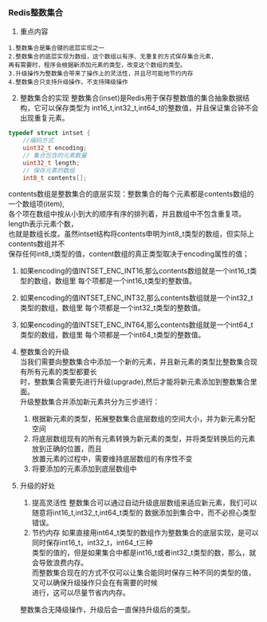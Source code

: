 ### Redis整数集合 ###
1. 重点内容
```text
1.整数集合是集合键的底层实现之一
2.整数集合的底层实现为数组，这个数组以有序、无重复的方式保存集合元素，
再有需要时，程序会根据新添加元素的类型，改变这个数组的类型。
3.升级操作为整数集合带来了操作上的灵活性，并且尽可能地节约内存
4.整数集合只支持升级操作，不支持降级操作
```

2. 整数集合的实现
整数集合(inset)是Redis用于保存整数值的集合抽象数据结构，它可以保存类型为
int16_t,int32_t,int64_t的整数值，并且保证集合钟不会出现重复元素。
```c
typedef struct intset {
    //编码方式
    uint32_t encoding;
    // 集合包含的元素数量
    uint32_t length;
    // 保存元素的数组
    int8_t contents[];
```
contents数组是整数集合的底层实现：整数集合的每个元素都是contents数组的一个数组项(item),   
各个项在数组中按从小到大的顺序有序的排列着，并且数组中不包含重复项。length表示元素个数，   
也就是数组长度。虽然intset结构将contents申明为int8_t类型的数组，但实际上contents数组并不    
保存任何int8_t类型的值，content数组的真正类型取决于encoding属性的值；   
1. 如果encoding的值INTSET_ENC_INT16,那么contents数组就是一个int16_t类型的数组，数组里
每个项都是一个int16_t类型的整数值。
2. 如果encoding的值INTSET_ENC_INT32,那么contents数组就是一个int32_t类型的数组，数组里
每个项都是一个int32_t类型的整数值。
3. 如果encoding的值INTSET_ENC_INT64,那么contents数组就是一个int64_t类型的数组，数组里
每个项都是一个int64_t类型的整数值。

3. 整数集合的升级   
当我们需要向整数集合中添加一个新的元素，并且新元素的类型比整数集合现有所有元素的类型都要长   
时，整数集合需要先进行升级(upgrade),然后才能将新元素添加到整数集合里面。   
升级整数集合并添加新元素共分为三步进行：
    1. 根据新元素的类型，拓展整数集合底层数组的空间大小，并为新元素分配空间
    2. 将底层数组现有的所有元素转换为新元素的类型，并将类型转换后的元素放到正确的位置，而且    
    放置元素的过程中，需要维持底层数组的有序性不变
    3. 将要添加的元素添加到底层数组中

4. 升级的好处
    1. 提高灵活性
    整数集合可以通过自动升级底层数组来适应新元素，我们可以随意将int16_t,int32_t,int64_t类型的
    数据添加到集合中，而不必担心类型错误。
    2. 节约内存
    如果直接用int64_t类型的数组作为整数集合的底层实现，是可以同时保存int16_t，int32_t，int64_t三种   
    类型的值的，但是如果集合中都是int16_t或者int32_t类型的数，那么，就会导致浪费内存。   
    而整数集合现在的方式不仅可以让集合能同时保存三种不同的类型的值，又可以确保升级操作只会在有需要的时候   
    进行，这可以尽量节省内内存。   
    
    整数集合无降级操作，升级后会一直保持升级后的类型。
